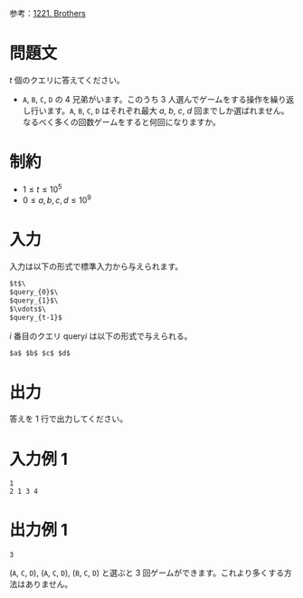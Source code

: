 参考：[1221. Brothers](https://kep.uz/practice/problems/problem/1221)
# 問題文
$t$ 個のクエリに答えてください。

- `A`, `B`, `C`, `D` の $4$ 兄弟がいます。このうち $3$ 人選んでゲームをする操作を繰り返し行います。`A`, `B`, `C`, `D` はそれぞれ最大 $a$,  $b$, $c$, $d$ 回までしか選ばれません。なるべく多くの回数ゲームをすると何回になりますか。

# 制約
- $1 \leq t \leq 10^5$
- $0 \leq a,b,c,d \leq 10^9$

# 入力
入力は以下の形式で標準入力から与えられます。
```md
$t$\
$query_{0}$\
$query_{1}$\
$\vdots$\
$query_{t-1}$
```

$i$ 番目のクエリ query$i$ は以下の形式で与えられる。

```md
$a$ $b$ $c$ $d$
```

# 出力
答えを $1$ 行で出力してください。

# 入力例 1
```
1
2 1 3 4

```

# 出力例 1
```
3

```
(`A`, `C`, `D`),
(`A`, `C`, `D`),
(`B`, `C`, `D`)
と選ぶと $3$ 回ゲームができます。これより多くする方法はありません。
